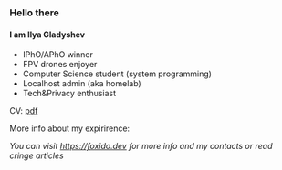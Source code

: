 ### Hello there

#### I am Ilya Gladyshev

* IPhO/APhO winner
* FPV drones enjoyer
* Computer Science student (system programming)
* Localhost admin (aka homelab)
* Tech&Privacy enthusiast

CV: [pdf](https://github.com/foxidokun/cv/blob/master/cv.pdf)

More info about my expirirence: 

*You can visit https://foxido.dev for more info and my contacts or read cringe articles*

